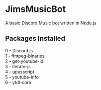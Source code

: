 # JimsMusicBot
A basic Discord Music bot written in Node.js

## Packages Installed
0 - Discord.js   
1 - ffmpeg-binaries  
2 - get-youtube-id   
3 - iterate-js  
4 - upusscript  
5 - youtube-info  
6 - ytdl-core  
